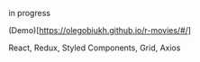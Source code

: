in progress

(Demo)[https://olegobiukh.github.io/r-movies/#/]

React, Redux, Styled Components, Grid, Axios
